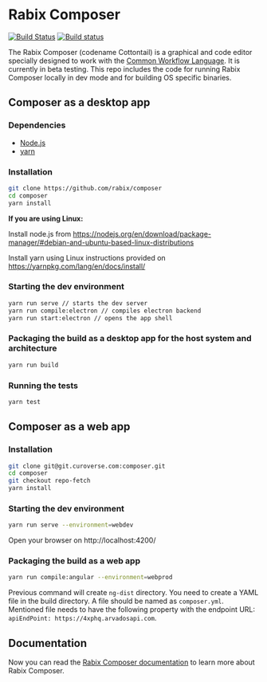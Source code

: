 
# Rabix Composer
[![Build Status](https://travis-ci.org/rabix/composer.svg?branch=master)](https://travis-ci.org/rabix/composer)
[![Build status](https://ci.appveyor.com/api/projects/status/y4ksxv9uah0xmjy9?svg=true)](https://ci.appveyor.com/project/ivanbatic/composer)


The Rabix Composer (codename Cottontail) is a graphical and code editor specially designed to work with the [Common Workflow Language](https://github.com/common-workflow-language/common-workflow-language). It is currently in beta testing. This repo includes the code for running Rabix Composer locally in dev mode and for building OS specific binaries.

## Composer as a desktop app

### Dependencies

- [Node.js](https://nodejs.org/en/)
- [yarn](https://yarnpkg.com/en/)

### Installation

```bash
git clone https://github.com/rabix/composer
cd composer
yarn install
```
**If you are using Linux:**

Install node.js from https://nodejs.org/en/download/package-manager/#debian-and-ubuntu-based-linux-distributions

Install yarn using Linux instructions provided on https://yarnpkg.com/lang/en/docs/install/

### Starting the dev environment
```bash
yarn run serve // starts the dev server
yarn run compile:electron // compiles electron backend
yarn run start:electron // opens the app shell
```

### Packaging the build as a desktop app for the host system and architecture
```bash
yarn run build
```

### Running the tests
```bash
yarn test
```

## Composer as a web app

### Installation

```bash
git clone git@git.curoverse.com:composer.git
cd composer
git checkout repo-fetch
yarn install
```

### Starting the dev environment

```bash
yarn run serve --environment=webdev
```
Open your browser on http://localhost:4200/

### Packaging the build as a web app

```bash
yarn run compile:angular --environment=webprod
```
Previous command will create `ng-dist` directory. You need to create a YAML file in the build directory. A file should be named as `composer.yml`. Mentioned file needs to have the following property with the endpoint URL: `apiEndPoint: https://4xphq.arvadosapi.com`.

## Documentation

Now you can read the [Rabix Composer documentation](https://github.com/rabix/composer/wiki) to learn more about Rabix Composer.